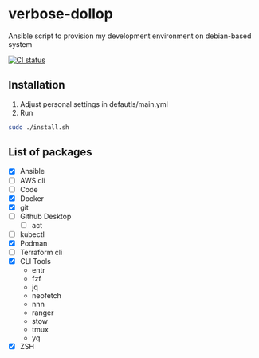 # verbose-dollop
Ansible script to provision my development environment on debian-based system

[![CI status](https://github.com/pezzu/verbose-dollop/actions/workflows/ci.yml/badge.svg)](https://github.com/pezzu/verbose-dollop/actions/workflows/ci.yml)

## Installation
1. Adjust personal settings in defautls/main.yml
1. Run

```sh
sudo ./install.sh
```


## List of packages

 - [x] Ansible
 - [ ] AWS cli
 - [ ] Code
 - [x] Docker
 - [x] git
 - [ ] Github Desktop
     - [ ] act
 - [ ] kubectl
 - [x] Podman
 - [ ] Terraform cli
 - [x] CLI Tools
    - entr
    - fzf
    - jq
    - neofetch
    - nnn
    - ranger
    - stow
    - tmux
    - yq
 - [x] ZSH
